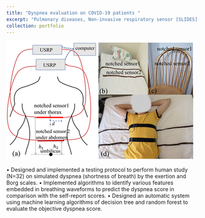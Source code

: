 ```yaml
---
title: "Dyspnea evaluation on COVID-19 patients "
excerpt: "Pulmonary diseases, Non-invasive respiratory sensor [SLIDES](http://zijingzhang1997.github.io/files/COVID/COVID_intro.pdf)"
collection: portfolio
---
```


<img src='/images/research1b.png'>  

•	Designed and implemented a testing protocol to perform human study (N=32) on simulated dyspnea (shortness of breath) by the exertion and Borg scales.
•	Implemented algorithms to identify various features embedded in breathing waveforms to predict the dyspnea score in comparison with the self-report scores.
•	Designed an automatic system using machine learning algorithms of decision tree and random forest to evaluate the objective dyspnea score.
